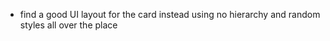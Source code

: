 - find a good UI layout for the card instead using no hierarchy and random styles all over the place